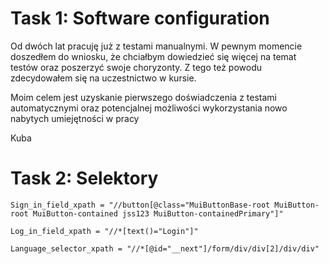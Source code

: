 # Task 1: Software configuration

Od dwóch lat pracuję już z testami manualnymi. W pewnym momencie doszedłem do wniosku, że chciałbym dowiedzieć się więcej na temat testów oraz poszerzyć swoje choryzonty. Z tego też powodu zdecydowałem się na uczestnictwo w kursie. 

Moim celem jest uzyskanie pierwszego doświadczenia z testami automatycznymi oraz potencjalnej możliwości wykorzystania nowo nabytych umiejętności w pracy

Kuba

# Task 2: Selektory
    
    Sign_in_field_xpath = "//button[@class="MuiButtonBase-root MuiButton-root MuiButton-contained jss123 MuiButton-containedPrimary"]"

    Log_in_field_xpath = "//*[text()="Login"]"
    
    Language_selector_xpath = "//*[@id="__next"]/form/div/div[2]/div/div"
